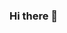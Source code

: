 ### Hi there 👋

<!--
**KuroshiD/KuroshiD** is a ✨ _special_ ✨ repository because its `README.md` (this file) appears on your GitHub profile.

###My Skills
<img src="https://github.com/devicons/devicon/blob/master/icons/python/python-original.svg" alt="python" width="40" height="40" style="max-width:100%;"></img>

